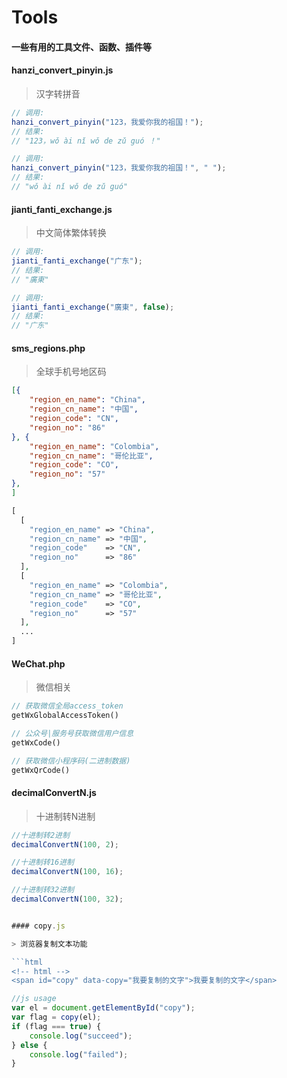 # Tools

#### 一些有用的工具文件、函数、插件等

#### hanzi_convert_pinyin.js

> 汉字转拼音

```js
// 调用:
hanzi_convert_pinyin("123，我爱你我的祖国！");
// 结果:
// "123，wǒ ài nǐ wǒ de zǔ guó ！"

// 调用:
hanzi_convert_pinyin("123，我爱你我的祖国！", " ");
// 结果:
// "wǒ ài nǐ wǒ de zǔ guó"

```

#### jianti_fanti_exchange.js

> 中文简体繁体转换

```js
// 调用:
jianti_fanti_exchange("广东");
// 结果:
// "廣東"

// 调用:
jianti_fanti_exchange("廣東", false);
// 结果:
// "广东"
```

#### sms_regions.php

> 全球手机号地区码

```json
[{
	"region_en_name": "China",
	"region_cn_name": "中国",
	"region_code": "CN",
	"region_no": "86"
}, {
	"region_en_name": "Colombia",
	"region_cn_name": "哥伦比亚",
	"region_code": "CO",
	"region_no": "57"
},
]
```
```php
[
  [
    "region_en_name" => "China",
    "region_cn_name" => "中国",
    "region_code"    => "CN",
    "region_no"      => "86"
  ],
  [
    "region_en_name" => "Colombia",
    "region_cn_name" => "哥伦比亚",
    "region_code"    => "CO",
    "region_no"      => "57"
  ],
  ...
]
```

#### WeChat.php

> 微信相关

```php
// 获取微信全局access_token
getWxGlobalAccessToken()

// 公众号|服务号获取微信用户信息
getWxCode()

// 获取微信小程序码(二进制数据)
getWxQrCode()
```


#### decimalConvertN.js

> 十进制转N进制

```js
//十进制转2进制
decimalConvertN(100, 2);

//十进制转16进制
decimalConvertN(100, 16);

//十进制转32进制
decimalConvertN(100, 32);


#### copy.js

> 浏览器复制文本功能

```html
<!-- html -->
<span id="copy" data-copy="我要复制的文字">我要复制的文字</span>
```

```js
//js usage
var el = document.getElementById("copy");
var flag = copy(el);
if (flag === true) {
	console.log("succeed");
} else {
	console.log("failed");
}
```


